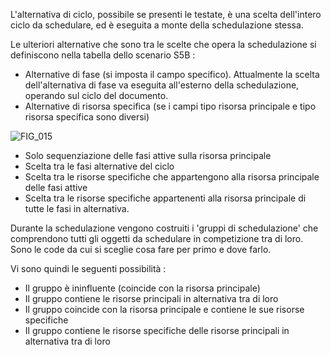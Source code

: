 L'alternativa di ciclo, possibile se presenti le testate, è una scelta dell'intero ciclo da schedulare, ed è eseguita a monte della schedulazione stessa.

Le ulteriori alternative che sono tra le scelte che opera la schedulazione si definiscono nella tabella dello scenario S5B : 
 * Alternative di fase (si imposta il campo specifico). Attualmente la scelta dell'alternativa di fase va eseguita all'esterno della schedulazione, operando sul ciclo del documento.
 * Alternative di risorsa specifica (se i campi tipo risorsa principale e tipo risorsa specifica sono diversi)

![FIG_015](http://localhost:3000/immagini/MBDOC_OPE-S5IRIS_GRU/FIG_015.png)
 - Solo sequenziazione delle fasi attive sulla risorsa principale
 - Scelta tra le fasi alternative del ciclo
 - Scelta tra le risorse specifiche che appartengono alla risorsa principale delle fasi attive
 - Scelta tra le risorse specifiche appartenenti alla risorsa principale di tutte le fasi in alternativa.

Durante la schedulazione vengono costruiti i 'gruppi di schedulazione' che comprendono tutti gli oggetti da schedulare in competizione tra di loro. Sono le code da cui si sceglie cosa fare per primo e dove farlo.

Vi sono quindi le seguenti possibilità : 
 - Il gruppo è ininfluente (coincide con la risorsa principale)
 - Il gruppo contiene le risorse principali in alternativa tra di loro
 - Il gruppo coincide con la risorsa principale e contiene le sue risorse specifiche
 - Il gruppo contiene le risorse specifiche delle risorse principali in alternativa tra di loro
